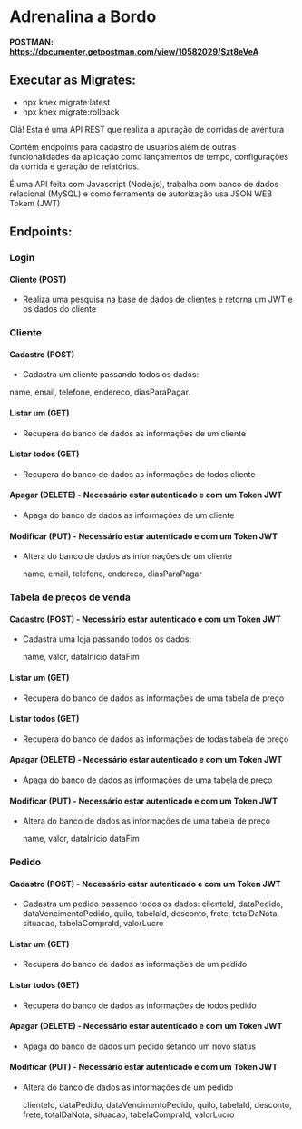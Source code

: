# Adrenalina a Bordo

**POSTMAN: https://documenter.getpostman.com/view/10582029/Szt8eVeA**

## Executar as Migrates:
- npx knex migrate:latest
- npx knex migrate:rollback

Olá! Esta é uma API REST que realiza a apuração de corridas de aventura   

Contém endpoints para cadastro de usuarios além de outras funcionalidades da aplicação como lançamentos de tempo, configurações da corrida e geração de relatórios.

É uma API feita com Javascript (Node.js), trabalha com banco de dados relacional (MySQL) e como ferramenta de autorização usa JSON WEB Tokem (JWT) 

## Endpoints:

### Login

#### Cliente (POST)

- Realiza uma pesquisa na base de dados de clientes e retorna um JWT e os dados do cliente 

### Cliente

#### Cadastro (POST)

- Cadastra um cliente passando todos os dados:

name, email, telefone, endereco, diasParaPagar.

#### Listar um (GET)

- Recupera do banco de dados as informações de um cliente

#### Listar todos (GET)

- Recupera do banco de dados as informações de todos cliente

#### Apagar (DELETE) - Necessário estar autenticado e com um Token JWT

- Apaga do banco de dados as informações de um cliente

#### Modificar (PUT) - Necessário estar autenticado e com um Token JWT

- Altera do banco de dados as informações de um cliente

	name, email, telefone, endereco, diasParaPagar


### Tabela de preços de venda

#### Cadastro (POST) - Necessário estar autenticado e com um Token JWT

- Cadastra uma loja passando todos os dados:
	  
    name,  valor, dataInicio dataFim

#### Listar um (GET)

- Recupera do banco de dados as informações de uma tabela de preço

#### Listar todos (GET)

- Recupera do banco de dados as informações de todas tabela de preço

#### Apagar (DELETE) - Necessário estar autenticado e com um Token JWT

- Apaga do banco de dados as informações de uma tabela de preço

#### Modificar (PUT) - Necessário estar autenticado e com um Token JWT

- Altera do banco de dados as informações de uma tabela de preço

	name,  valor, dataInicio dataFim


### Pedido

#### Cadastro (POST) - Necessário estar autenticado e com um Token JWT

- Cadastra um pedido passando todos os dados:
	  clienteId,  dataPedido,  dataVencimentoPedido,  quilo,  tabelaId,  desconto,  frete,  totalDaNota,  situacao,  tabelaCompraId,  valorLucro

#### Listar um (GET)

- Recupera do banco de dados as informações de um pedido

#### Listar todos (GET)

- Recupera do banco de dados as informações de todos pedido

#### Apagar (DELETE) - Necessário estar autenticado e com um Token JWT

- Apaga do banco de dados um pedido setando um novo status

#### Modificar (PUT) - Necessário estar autenticado e com um Token JWT

- Altera do banco de dados as informações de um pedido

	clienteId,  dataPedido,  dataVencimentoPedido,  quilo,  tabelaId,  desconto,  frete,  totalDaNota,  situacao,  tabelaCompraId,  valorLucro

